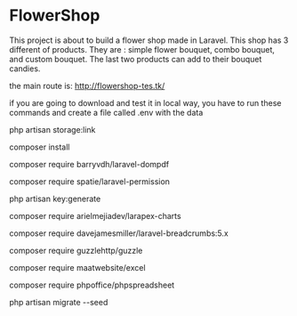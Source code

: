 # FlowerShop
This project is about to build  a flower shop made in Laravel. This shop has 3 different of products. They are : simple flower bouquet, combo bouquet, and custom bouquet. The last two products can add to their bouquet candies.

the main route is: 
http://flowershop-tes.tk/

if you are going to download and test it in local way, you have  to run these commands and create a file called .env with the data


php artisan storage:link


composer install


composer require barryvdh/laravel-dompdf


composer require spatie/laravel-permission


php artisan key:generate


composer require arielmejiadev/larapex-charts 


composer require davejamesmiller/laravel-breadcrumbs:5.x


composer require guzzlehttp/guzzle


composer require maatwebsite/excel


composer require phpoffice/phpspreadsheet



php artisan migrate --seed

